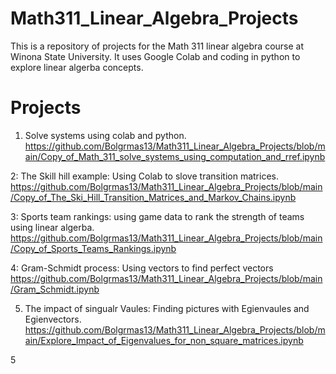 # Math311_Linear_Algebra_Projects

This is a repository of projects for the Math 311 linear algebra course at Winona State University. It uses Google Colab and coding in python to explore linear algerba concepts. 

# Projects 

1. Solve systems using colab and python. 
https://github.com/Bolgrmas13/Math311_Linear_Algebra_Projects/blob/main/Copy_of_Math_311_solve_systems_using_computation_and_rref.ipynb

2: The Skill hill example: Using Colab to slove transition matrices. 
https://github.com/Bolgrmas13/Math311_Linear_Algebra_Projects/blob/main/Copy_of_The_Ski_Hill_Transition_Matrices_and_Markov_Chains.ipynb

3: Sports team rankings: using game data to rank the strength of teams using linear algerba. 
https://github.com/Bolgrmas13/Math311_Linear_Algebra_Projects/blob/main/Copy_of_Sports_Teams_Rankings.ipynb

4: Gram-Schmidt process: Using vectors to find perfect vectors
https://github.com/Bolgrmas13/Math311_Linear_Algebra_Projects/blob/main/Gram_Schmidt.ipynb

5. The impact of singualr Vaules: Finding pictures with Egienvaules and Egienvectors.  https://github.com/Bolgrmas13/Math311_Linear_Algebra_Projects/blob/main/Explore_Impact_of_Eigenvalues_for_non_square_matrices.ipynb

5
